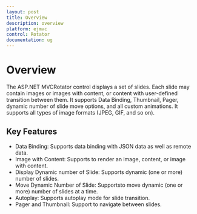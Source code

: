 ```yaml
---
layout: post
title: Overview
description: overview
platform: ejmvc
control: Rotator
documentation: ug
---
```


# Overview

The ASP.NET MVCRotator control displays a set of slides. Each slide may contain images or images with content, or content with user-defined transition between them. It supports Data Binding, Thumbnail, Pager, dynamic number of slide move options, and all custom animations. It supports all types of image formats (JPEG, GIF, and so on).

## Key Features

* Data Binding: Supports data binding with JSON data as well as remote data.
* Image with Content: Supports to render an image, content, or image with content.
* Display Dynamic number of Slide: Supports dynamic (one or more) number of slides.
* Move Dynamic Number of Slide: Supportsto move dynamic (one or more) number of slides at a time.
* Autoplay: Supports autoplay mode for slide transition.
* Pager and Thumbnail: Support to navigate between slides.